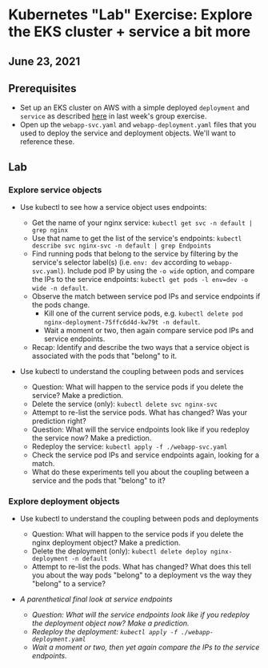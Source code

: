 # Kubernetes "Lab" Exercise: Explore the EKS cluster + service a bit more

## June 23, 2021

## Prerequisites

* Set up an EKS cluster on AWS with a simple deployed `deployment` and `service` as described [here](https://github.com/us-learn-and-devops/2021_05_26/blob/main/README.md) in last week's group exercise.
* Open up the `webapp-svc.yaml` and `webapp-deployment.yaml` files that you used to deploy the service and deployment objects. We'll want to reference these.

## Lab

### Explore service objects

* Use kubectl to see how a service object uses endpoints:

  * Get the name of your nginx service: `kubectl get svc -n default | grep nginx`
  * Use that name to get the list of the service's endpoints: `kubectl describe svc nginx-svc -n default | grep Endpoints`
  * Find running pods that belong to the service by filtering by the service's selector label(s) (i.e. `env: dev` according to `webapp-svc.yaml`). Include pod IP by using the `-o wide` option, and compare the IPs to the service endpoints: `kubectl get pods -l env=dev -o wide -n default`.
  * Observe the match between service pod IPs and service endpoints if the pods change.
    * Kill one of the current service pods, e.g. `kubectl delete pod nginx-deployment-75ffc6d4d-kw79t -n default`.
    * Wait a moment or two, then again compare service pod IPs and service endpoints.
  * Recap: Identify and describe the two ways that a service object is associated with the pods that "belong" to it.

* Use kubectl to understand the coupling between pods and services

  * Question: What will happen to the service pods if you delete the service? Make a prediction.
  * Delete the service (only): `kubectl delete svc nginx-svc`
  * Attempt to re-list the service pods. What has changed? Was your prediction right?
  * Question: What will the service endpoints look like if you redeploy the service now? Make a prediction.
  * Redeploy the service: `kubectl apply -f ./webapp-svc.yaml`
  * Check the service pod IPs and service endpoints again, looking for a match.
  * What do these experiments tell you about the coupling between a service and the pods that "belong" to it?

### Explore deployment objects

* Use kubectl to understand the coupling between pods and deployments

  * Question: What will happen to the service pods if you delete the nginx deployment object? Make a prediction.
  * Delete the deployment (only): `kubectl delete deploy nginx-deployment -n default`
  * Attempt to re-list the pods. What has changed? What does this tell you about the way pods "belong" to a deployment vs the way they "belong" to a service?

* *A parenthetical final look at service endpoints*

  * *Question: What will the service endpoints look like if you redeploy the deployment object now? Make a prediction.*
  * *Redeploy the deployment: `kubectl apply -f ./webapp-deployment.yaml`*
  * *Wait a moment or two, then yet again compare the IPs to the service endpoints.*
